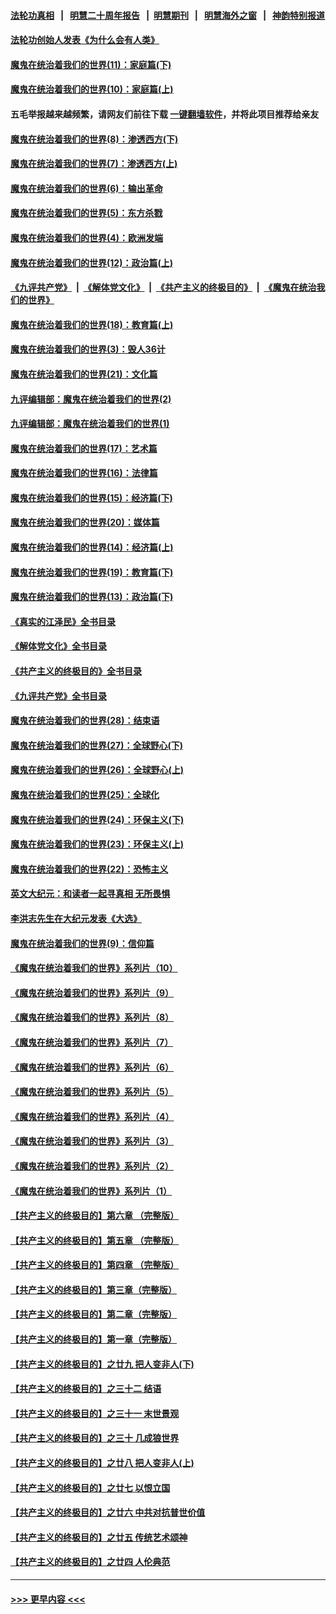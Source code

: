 #### [法轮功真相](https://github.com/gfw-breaker/truth/blob/master/README.md?t=0) &nbsp;&nbsp;|&nbsp;&nbsp; [明慧二十周年报告](https://github.com/gfw-breaker/mh-reports/blob/master/README.md?t=0) &nbsp;&nbsp;|&nbsp;&nbsp;[明慧期刊](https://github.com/gfw-breaker/mh-qikan) &nbsp;&nbsp;|&nbsp;&nbsp; [明慧海外之窗](https://github.com/gfw-breaker/mh-news/blob/master/README.md?t=0) &nbsp;&nbsp;|&nbsp;&nbsp; [神韵特别报道](https://github.com/gfw-breaker/mh-news/blob/master/shenyun.md?t=0)
#### [法轮功创始人发表《为什么会有人类》](../pages/nsc422/n13912117.md?t=03131243) 
#### [魔鬼在统治着我们的世界(11)：家庭篇(下)](../pages/nsc422/n10440961.md?t=03131243) 
#### [魔鬼在统治着我们的世界(10)：家庭篇(上)](../pages/nsc422/n10435448.md?t=03131243) 
#### 五毛举报越来越频繁，请网友们前往下载 [一键翻墙软件](https://github.com/gfw-breaker/ssr-accounts)，并将此项目推荐给亲友
#### [魔鬼在统治着我们的世界(8)：渗透西方(下)](../pages/nsc422/n10429603.md?t=03131243) 
#### [魔鬼在统治着我们的世界(7)：渗透西方(上)](../pages/nsc422/n10426013.md?t=03131243) 
#### [魔鬼在统治着我们的世界(6)：输出革命](../pages/nsc422/n10421536.md?t=03131243) 
#### [魔鬼在统治着我们的世界(5)：东方杀戮](../pages/nsc422/n10417707.md?t=03131243) 
#### [魔鬼在统治着我们的世界(4)：欧洲发端](../pages/nsc422/n10414890.md?t=03131243) 
#### [魔鬼在统治着我们的世界(12)：政治篇(上)](../pages/nsc422/n10444576.md?t=03131243) 
#### [《九评共产党》](https://github.com/begood0513/9ping.md/blob/master/README.md) &nbsp;|&nbsp; [《解体党文化》](../../../../jtdwh.md/blob/master/README.md)  &nbsp;|&nbsp; [《共产主义的终极目的》](../../../../gczydzjmd.md/blob/master/README.md) &nbsp;|&nbsp; [《魔鬼在统治我们的世界》](../../../../mgztzwmdsj.md/blob/master/README.md) 
#### [魔鬼在统治着我们的世界(18)：教育篇(上)](../pages/nsc422/n10526970.md?t=03131243) 
#### [魔鬼在统治着我们的世界(3)：毁人36计](../pages/nsc422/n10411583.md?t=03131243) 
#### [魔鬼在统治着我们的世界(21)：文化篇](../pages/nsc422/n10597706.md?t=03131243) 
#### [九评编辑部：魔鬼在统治着我们的世界(2)](../pages/nsc422/n10410036.md?t=03131243) 
#### [九评编辑部：魔鬼在统治着我们的世界(1)](../pages/nsc422/n10406825.md?t=03131243) 
#### [魔鬼在统治着我们的世界(17)：艺术篇](../pages/nsc422/n10499093.md?t=03131243) 
#### [魔鬼在统治着我们的世界(16)：法律篇](../pages/nsc422/n10485969.md?t=03131243) 
#### [魔鬼在统治着我们的世界(15)：经济篇(下)](../pages/nsc422/n10469975.md?t=03131243) 
#### [魔鬼在统治着我们的世界(20)：媒体篇](../pages/nsc422/n10586579.md?t=03131243) 
#### [魔鬼在统治着我们的世界(14)：经济篇(上)](../pages/nsc422/n10457370.md?t=03131243) 
#### [魔鬼在统治着我们的世界(19)：教育篇(下)](../pages/nsc422/n10564808.md?t=03131243) 
#### [魔鬼在统治着我们的世界(13)：政治篇(下)](../pages/nsc422/n10448270.md?t=03131243) 
#### [《真实的江泽民》全书目录](../pages/nsc422/n13721399.md?t=03131243) 
#### [《解体党文化》全书目录](../pages/nsc422/n13721157.md?t=03131243) 
#### [《共产主义的终极目的》全书目录](../pages/nsc422/n13721048.md?t=03131243) 
#### [《九评共产党》全书目录](../pages/nsc422/n13708085.md?t=03131243) 
#### [魔鬼在统治着我们的世界(28)：结束语](../pages/nsc422/n10936246.md?t=03131243) 
#### [魔鬼在统治着我们的世界(27)：全球野心(下)](../pages/nsc422/n10928319.md?t=03131243) 
#### [魔鬼在统治着我们的世界(26)：全球野心(上)](../pages/nsc422/n10900318.md?t=03131243) 
#### [魔鬼在统治着我们的世界(25)：全球化](../pages/nsc422/n10788205.md?t=03131243) 
#### [魔鬼在统治着我们的世界(24)：环保主义(下)](../pages/nsc422/n10695307.md?t=03131243) 
#### [魔鬼在统治着我们的世界(23)：环保主义(上)](../pages/nsc422/n10688613.md?t=03131243) 
#### [魔鬼在统治着我们的世界(22)：恐怖主义](../pages/nsc422/n10614727.md?t=03131243) 
#### [英文大纪元：和读者一起寻真相 无所畏惧](../pages/nsc422/n12542027.md?t=03131243) 
#### [李洪志先生在大纪元发表《大选》](../pages/nsc422/n12534746.md?t=03131243) 
#### [魔鬼在统治着我们的世界(9)：信仰篇](../pages/nsc422/n10432159.md?t=03131243) 
#### [《魔鬼在统治着我们的世界》系列片（10）](../pages/nsc422/n12292670.md?t=03131243) 
#### [《魔鬼在统治着我们的世界》系列片（9）](../pages/nsc422/n12290859.md?t=03131243) 
#### [《魔鬼在统治着我们的世界》系列片（8）](../pages/nsc422/n12287445.md?t=03131243) 
#### [《魔鬼在统治着我们的世界》系列片（7）](../pages/nsc422/n12283425.md?t=03131243) 
#### [《魔鬼在统治着我们的世界》系列片（6）](../pages/nsc422/n12282314.md?t=03131243) 
#### [《魔鬼在统治着我们的世界》系列片（5）](../pages/nsc422/n12281419.md?t=03131243) 
#### [《魔鬼在统治着我们的世界》系列片（4）](../pages/nsc422/n12274024.md?t=03131243) 
#### [《魔鬼在统治着我们的世界》系列片（3）](../pages/nsc422/n12271322.md?t=03131243) 
#### [《魔鬼在统治着我们的世界》系列片（2）](../pages/nsc422/n12269049.md?t=03131243) 
#### [《魔鬼在统治着我们的世界》系列片（1）](../pages/nsc422/n12267575.md?t=03131243) 
#### [【共产主义的终极目的】第六章 （完整版）](../pages/nsc422/n11428913.md?t=03131243) 
#### [【共产主义的终极目的】第五章 （完整版）](../pages/nsc422/n11428912.md?t=03131243) 
#### [【共产主义的终极目的】第四章 （完整版）](../pages/nsc422/n11428907.md?t=03131243) 
#### [【共产主义的终极目的】第三章（完整版）](../pages/nsc422/n11428848.md?t=03131243) 
#### [【共产主义的终极目的】第二章（完整版）](../pages/nsc422/n11428831.md?t=03131243) 
#### [【共产主义的终极目的】第一章（完整版）](../pages/nsc422/n11417651.md?t=03131243) 
#### [【共产主义的终极目的】之廿九 把人变非人(下)](../pages/nsc422/n11344140.md?t=03131243) 
#### [【共产主义的终极目的】之三十二 结语](../pages/nsc422/n11360535.md?t=03131243) 
#### [【共产主义的终极目的】之三十一 末世景观](../pages/nsc422/n11351129.md?t=03131243) 
#### [【共产主义的终极目的】之三十 几成狼世界](../pages/nsc422/n11348280.md?t=03131243) 
#### [【共产主义的终极目的】之廿八 把人变非人(上)](../pages/nsc422/n11340492.md?t=03131243) 
#### [【共产主义的终极目的】之廿七 以恨立国](../pages/nsc422/n11336944.md?t=03131243) 
#### [【共产主义的终极目的】之廿六 中共对抗普世价值](../pages/nsc422/n11324785.md?t=03131243) 
#### [【共产主义的终极目的】之廿五 传统艺术颂神](../pages/nsc422/n11296396.md?t=03131243) 
#### [【共产主义的终极目的】之廿四 人伦典范](../pages/nsc422/n11296397.md?t=03131243) 

----
#### [ >>> 更早内容 <<< ](../indexes/nsc422-earlier.md)
